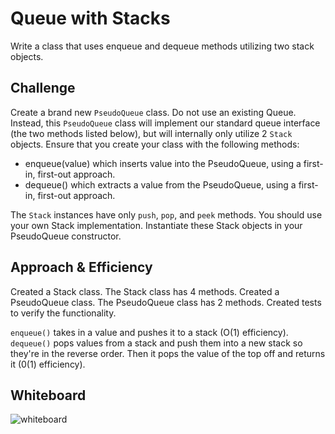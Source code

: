 # Queue with Stacks 
Write a class that uses enqueue and dequeue methods utilizing two stack objects.

## Challenge
Create a brand new `PseudoQueue` class. Do not use an existing Queue. Instead, this `PseudoQueue` class will implement our standard queue interface (the two methods listed below), but will internally only utilize 2 `Stack` objects. Ensure that you create your class with the following methods:

- enqueue(value) which inserts value into the PseudoQueue, using a first-in, first-out approach.
- dequeue() which extracts a value from the PseudoQueue, using a first-in, first-out approach.

The `Stack` instances have only `push`, `pop`, and `peek` methods. You should use your own Stack implementation. Instantiate these Stack objects in your PseudoQueue constructor.


## Approach & Efficiency
Created a Stack class. The Stack class has 4 methods. Created a PseudoQueue class. The PseudoQueue class has 2 methods. Created tests to verify the functionality. 

`enqueue()` takes in a value and pushes it to a stack (O(1) efficiency). `dequeue()` pops values from a stack and push them into a new stack so they're in the reverse order. Then it pops the value of the top off and returns it (0(1) efficiency).

## Whiteboard
![whiteboard](/queue-with-stacks.jpg)
